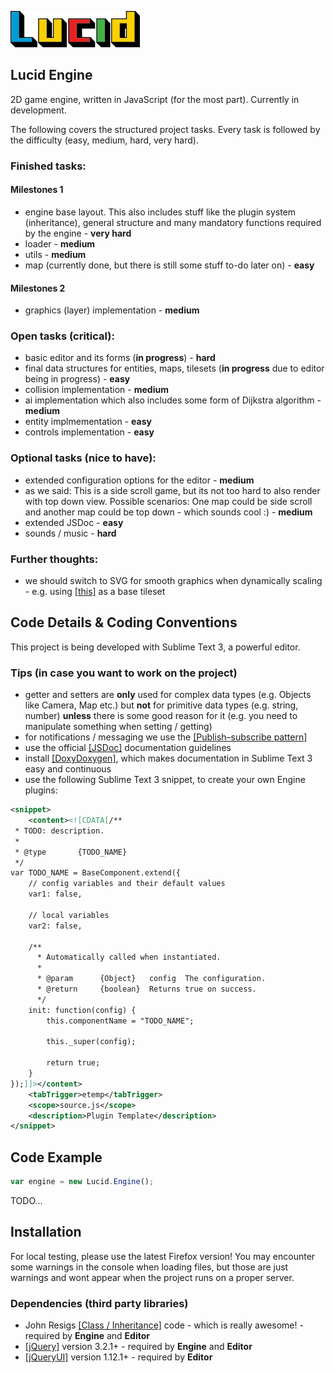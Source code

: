 ![Lucid Logo](/misc/lucid_logo_small.jpg?raw=true "Lucid Logo")

## Lucid Engine
2D game engine, written in JavaScript (for the most part). Currently in development.

The following covers the structured project tasks. Every task is followed by the difficulty (easy, medium, hard, very hard).

### Finished tasks:

#### Milestones 1

* engine base layout. This also includes stuff like the plugin system (inheritance), general structure and many mandatory functions required by the engine - **very hard**
* loader - **medium**
* utils - **medium**
* map (currently done, but there is still some stuff to-do later on) - **easy**

#### Milestones 2

* graphics (layer) implementation - **medium**

### Open tasks (critical):

* basic editor and its forms (**in progress**) - **hard**
* final data structures for entities, maps, tilesets (**in progress** due to editor being in progress) - **easy**
* collision implementation - **medium**
* ai implementation which also includes some form of Dijkstra algorithm - **medium**
* entity implmementation - **easy**
* controls implementation - **easy**

### Optional tasks (nice to have):

* extended configuration options for the editor - **medium**
* as we said: This is a side scroll game, but its not too hard to also render with top down view. Possible scenarios: One map could be side scroll and another map could be top down - which sounds cool :) - **medium**
* extended JSDoc - **easy**
* sounds / music - **hard**

### Further thoughts:

* we should switch to SVG for smooth graphics when dynamically scaling - e.g. using [[this]](https://opengameart.org/content/free-platformer-game-tileset) as a base tileset

## Code Details & Coding Conventions
This project is being developed with Sublime Text 3, a powerful editor.

### Tips (in case you want to work on the project)

* getter and setters are **only** used for complex data types (e.g. Objects like Camera, Map etc.) but **not** for primitive data types (e.g. string, number) **unless** there is some good reason for it (e.g. you need to manipulate something when setting / getting)
* for notifications / messaging we use the [[Publish–subscribe pattern]](https://en.wikipedia.org/wiki/Publish%E2%80%93subscribe_pattern)
* use the official [[JSDoc]](http://usejsdoc.org/) documentation guidelines
* install [[DoxyDoxygen]](https://github.com/20Tauri/DoxyDoxygen), which makes documentation in Sublime Text 3 easy and continuous
* use the following Sublime Text 3 snippet, to create your own Engine plugins:
```xml
<snippet>
    <content><![CDATA[/**
 * TODO: description.
 *
 * @type       {TODO_NAME}
 */
var TODO_NAME = BaseComponent.extend({
    // config variables and their default values
    var1: false,

    // local variables
    var2: false,
    
    /**
      * Automatically called when instantiated.
      *
      * @param      {Object}   config  The configuration.
      * @return     {boolean}  Returns true on success.
      */
    init: function(config) {
        this.componentName = "TODO_NAME";

        this._super(config);

        return true;
    }
});]]></content>
    <tabTrigger>etemp</tabTrigger>
    <scope>source.js</scope>
    <description>Plugin Template</description>
</snippet>
```

## Code Example
```javascript
var engine = new Lucid.Engine();
```

TODO...

## Installation
For local testing, please use the latest Firefox version!
You may encounter some warnings in the console when loading files, but those are just warnings and wont appear when the project runs on a proper server.

### Dependencies (third party libraries)

* John Resigs [[Class / Inheritance]](https://johnresig.com/blog/simple-javascript-inheritance/) code - which is really awesome! - required by **Engine** and **Editor**
* [[jQuery]](https://jquery.com/) version 3.2.1+ - required by **Engine** and **Editor**
* [[jQueryUI]](https://jqueryui.com/) version 1.12.1+ - required by **Editor**